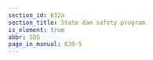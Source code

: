 ```yaml
---
section_id: 632a
section_title: State dam safety program
is_element: true
abbr: SDS
page_in_manual: 630-5
---
```

